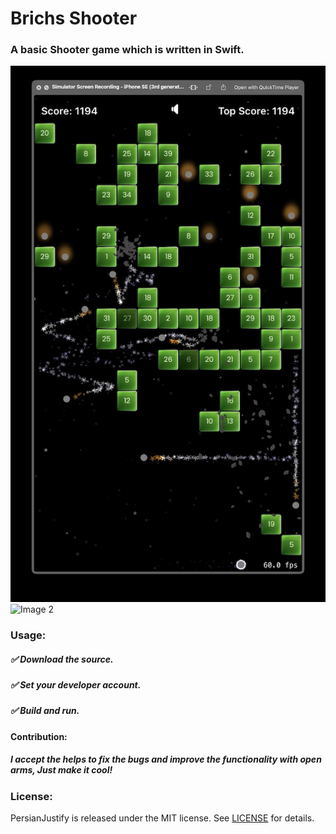 # Brichs Shooter 

### A basic Shooter game which is written in Swift.


<img src="Previews/preview.jpg" alt="Image 1"> <img src="Previews/preview.gif" alt="Image 2">



### Usage:
##### ✅ Download the source.
##### ✅ Set your developer account.
##### ✅ Build and run.



#### Contribution:
##### I accept the helps to fix the bugs and improve the functionality with open arms, Just make it cool!



### License:
PersianJustify is released under the MIT license. See [LICENSE](https://github.com/HappyIosDeveloper/Bricks-Shooter?tab=MIT-1-ov-file) for details. 
